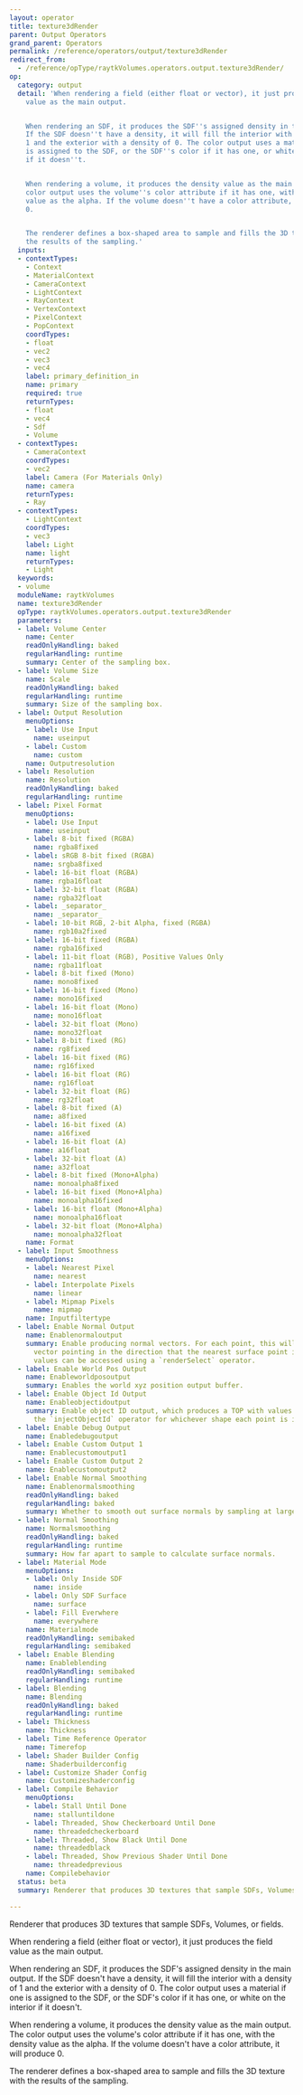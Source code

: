 ```yaml
---
layout: operator
title: texture3dRender
parent: Output Operators
grand_parent: Operators
permalink: /reference/operators/output/texture3dRender
redirect_from:
  - /reference/opType/raytkVolumes.operators.output.texture3dRender/
op:
  category: output
  detail: 'When rendering a field (either float or vector), it just produces the field
    value as the main output.


    When rendering an SDF, it produces the SDF''s assigned density in the main output.
    If the SDF doesn''t have a density, it will fill the interior with a density of
    1 and the exterior with a density of 0. The color output uses a material if one
    is assigned to the SDF, or the SDF''s color if it has one, or white on the interior
    if it doesn''t.


    When rendering a volume, it produces the density value as the main output. The
    color output uses the volume''s color attribute if it has one, with the density
    value as the alpha. If the volume doesn''t have a color attribute, it will produce
    0.


    The renderer defines a box-shaped area to sample and fills the 3D texture with
    the results of the sampling.'
  inputs:
  - contextTypes:
    - Context
    - MaterialContext
    - CameraContext
    - LightContext
    - RayContext
    - VertexContext
    - PixelContext
    - PopContext
    coordTypes:
    - float
    - vec2
    - vec3
    - vec4
    label: primary_definition_in
    name: primary
    required: true
    returnTypes:
    - float
    - vec4
    - Sdf
    - Volume
  - contextTypes:
    - CameraContext
    coordTypes:
    - vec2
    label: Camera (For Materials Only)
    name: camera
    returnTypes:
    - Ray
  - contextTypes:
    - LightContext
    coordTypes:
    - vec3
    label: Light
    name: light
    returnTypes:
    - Light
  keywords:
  - volume
  moduleName: raytkVolumes
  name: texture3dRender
  opType: raytkVolumes.operators.output.texture3dRender
  parameters:
  - label: Volume Center
    name: Center
    readOnlyHandling: baked
    regularHandling: runtime
    summary: Center of the sampling box.
  - label: Volume Size
    name: Scale
    readOnlyHandling: baked
    regularHandling: runtime
    summary: Size of the sampling box.
  - label: Output Resolution
    menuOptions:
    - label: Use Input
      name: useinput
    - label: Custom
      name: custom
    name: Outputresolution
  - label: Resolution
    name: Resolution
    readOnlyHandling: baked
    regularHandling: runtime
  - label: Pixel Format
    menuOptions:
    - label: Use Input
      name: useinput
    - label: 8-bit fixed (RGBA)
      name: rgba8fixed
    - label: sRGB 8-bit fixed (RGBA)
      name: srgba8fixed
    - label: 16-bit float (RGBA)
      name: rgba16float
    - label: 32-bit float (RGBA)
      name: rgba32float
    - label: _separator_
      name: _separator_
    - label: 10-bit RGB, 2-bit Alpha, fixed (RGBA)
      name: rgb10a2fixed
    - label: 16-bit fixed (RGBA)
      name: rgba16fixed
    - label: 11-bit float (RGB), Positive Values Only
      name: rgba11float
    - label: 8-bit fixed (Mono)
      name: mono8fixed
    - label: 16-bit fixed (Mono)
      name: mono16fixed
    - label: 16-bit float (Mono)
      name: mono16float
    - label: 32-bit float (Mono)
      name: mono32float
    - label: 8-bit fixed (RG)
      name: rg8fixed
    - label: 16-bit fixed (RG)
      name: rg16fixed
    - label: 16-bit float (RG)
      name: rg16float
    - label: 32-bit float (RG)
      name: rg32float
    - label: 8-bit fixed (A)
      name: a8fixed
    - label: 16-bit fixed (A)
      name: a16fixed
    - label: 16-bit float (A)
      name: a16float
    - label: 32-bit float (A)
      name: a32float
    - label: 8-bit fixed (Mono+Alpha)
      name: monoalpha8fixed
    - label: 16-bit fixed (Mono+Alpha)
      name: monoalpha16fixed
    - label: 16-bit float (Mono+Alpha)
      name: monoalpha16float
    - label: 32-bit float (Mono+Alpha)
      name: monoalpha32float
    name: Format
  - label: Input Smoothness
    menuOptions:
    - label: Nearest Pixel
      name: nearest
    - label: Interpolate Pixels
      name: linear
    - label: Mipmap Pixels
      name: mipmap
    name: Inputfiltertype
  - label: Enable Normal Output
    name: Enablenormaloutput
    summary: Enable producing normal vectors. For each point, this will produce a
      vector pointing in the direction that the nearest surface point is facing. These
      values can be accessed using a `renderSelect` operator.
  - label: Enable World Pos Output
    name: Enableworldposoutput
    summary: Enables the world xyz position output buffer.
  - label: Enable Object Id Output
    name: Enableobjectidoutput
    summary: Enable object ID output, which produces a TOP with values assigned with
      the `injectObjectId` operator for whichever shape each point is inside.
  - label: Enable Debug Output
    name: Enabledebugoutput
  - label: Enable Custom Output 1
    name: Enablecustomoutput1
  - label: Enable Custom Output 2
    name: Enablecustomoutput2
  - label: Enable Normal Smoothing
    name: Enablenormalsmoothing
    readOnlyHandling: baked
    regularHandling: baked
    summary: Whether to smooth out surface normals by sampling at larger distances.
  - label: Normal Smoothing
    name: Normalsmoothing
    readOnlyHandling: baked
    regularHandling: runtime
    summary: How far apart to sample to calculate surface normals.
  - label: Material Mode
    menuOptions:
    - label: Only Inside SDF
      name: inside
    - label: Only SDF Surface
      name: surface
    - label: Fill Everwhere
      name: everywhere
    name: Materialmode
    readOnlyHandling: semibaked
    regularHandling: semibaked
  - label: Enable Blending
    name: Enableblending
    readOnlyHandling: semibaked
    regularHandling: runtime
  - label: Blending
    name: Blending
    readOnlyHandling: baked
    regularHandling: runtime
  - label: Thickness
    name: Thickness
  - label: Time Reference Operator
    name: Timerefop
  - label: Shader Builder Config
    name: Shaderbuilderconfig
  - label: Customize Shader Config
    name: Customizeshaderconfig
  - label: Compile Behavior
    menuOptions:
    - label: Stall Until Done
      name: stalluntildone
    - label: Threaded, Show Checkerboard Until Done
      name: threadedcheckerboard
    - label: Threaded, Show Black Until Done
      name: threadedblack
    - label: Threaded, Show Previous Shader Until Done
      name: threadedprevious
    name: Compilebehavior
  status: beta
  summary: Renderer that produces 3D textures that sample SDFs, Volumes, or fields.

---
```



Renderer that produces 3D textures that sample SDFs, Volumes, or fields.

When rendering a field (either float or vector), it just produces the field value as the main output.

When rendering an SDF, it produces the SDF's assigned density in the main output. If the SDF doesn't have a density, it will fill the interior with a density of 1 and the exterior with a density of 0. The color output uses a material if one is assigned to the SDF, or the SDF's color if it has one, or white on the interior if it doesn't.

When rendering a volume, it produces the density value as the main output. The color output uses the volume's color attribute if it has one, with the density value as the alpha. If the volume doesn't have a color attribute, it will produce 0.

The renderer defines a box-shaped area to sample and fills the 3D texture with the results of the sampling.